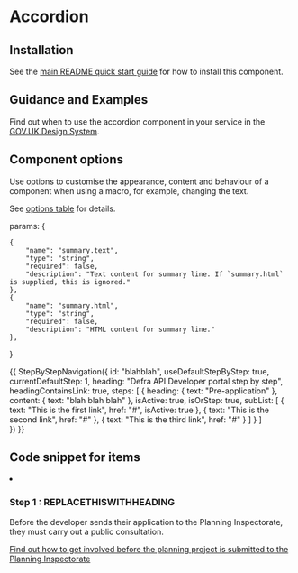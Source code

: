 # Accordion

## Installation

See the [main README quick start guide](https://github.com/alphagov/govuk-frontend#quick-start) for how to install this component.

## Guidance and Examples

Find out when to use the accordion component in your service in the [GOV.UK Design System](https://design-system.service.gov.uk/components/accordion).

## Component options

Use options to customise the appearance, content and behaviour of a component when using a macro, for example, changing the text.

See [options table](https://design-system.service.gov.uk/components/accordion/#options-accordion-example) for details.


params: {
   
    {
        "name": "summary.text",
        "type": "string",
        "required": false,
        "description": "Text content for summary line. If `summary.html` is supplied, this is ignored."
    },
    {
        "name": "summary.html",
        "type": "string",
        "required": false,
        "description": "HTML content for summary line."
    },
}

 {{ StepByStepNavigation({
            id: "blahblah",
            useDefaultStepByStep: true,
            currentDefaultStep: 1,
            heading: "Defra API Developer portal step by step",
            headingContainsLink: true,
            steps: [
                {
                    heading: {
                        text: "Pre-application"
                    },
                    content: {
                        text: "blah blah blah"
                    },
                    isActive: true,
                    isOrStep: true,
                    subList: [
                        {
                            text: "This is the first link",
                            href: "#",
                            isActive: true
                        },
                        {
                            text: "This is the second link",
                            href: "#"
                        },
                        {
                            text: "This is the third link",
                            href: "#"
                        }
                    ]
                }
            ]        
        }) }}


## Code snippet for items
<li aria-current="step" data-show id="REPLACETHISWITHID" class="app-step-nav__step
    {% if params.currentDefaultStep == 1 %} 
        data-class='app-step-nav__step--active'
    {% endif %} 
    ">
        <div class="app-step-nav__header " data-position="1">
            <h3 class="app-step-nav__title">
            <span class="app-step-nav__circle app-step-nav__circle--number">
                <span class="app-step-nav__circle-inner">
                <span class="app-step-nav__circle-background">
                    <span class="app-step-nav__circle-step-label govuk-visually-hidden">Step</span> 1
                    <span class="app-step-nav__circle-step-colon govuk-visually-hidden" aria-hidden="true">:</span>
                </span>
                </span>
            </span>
            <span>
                REPLACETHISWITHHEADING
            </span>
            </h3>
        </div>
        <div class="app-step-nav__panel js-panel" id="step-panel-REPLACETHISWITHID-1">
            <p class="app-step-nav__paragraph">Before the developer sends their application to the Planning Inspectorate, they must carry out a public consultation.</p>
            <p class="app-step-nav__paragraph"><a href="#" class="app-step-nav__link">Find out how to get involved before the planning project is submitted to the Planning Inspectorate</a></p>
        </div>
    </li>